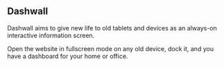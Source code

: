 ## Dashwall

Dashwall aims to give new life to old tablets and devices as an always-on interactive information screen.

Open the website in fullscreen mode on any old device, dock it, and you have a dashboard for your home or office. 